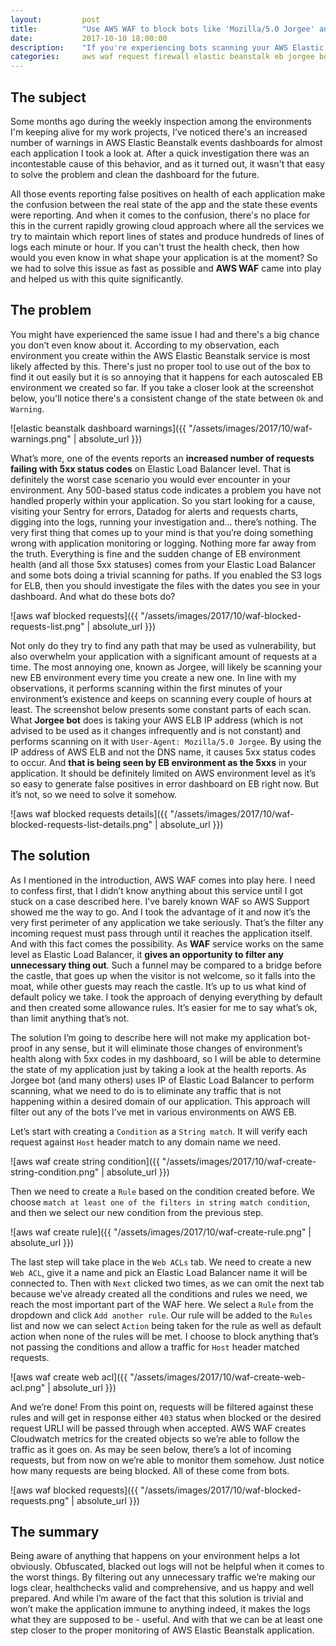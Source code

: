 ```yaml
---
layout:         post
title:          "Use AWS WAF to block bots like 'Mozilla/5.0 Jorgee' and eliminate ‘requests to the ELB are failing with 5xx’ on AWS Elastic Beanstalk"
date:           2017-10-10 18:00:00
description:    "If you're experiencing bots scanning your AWS Elastic Load Balancers within Elastic Beanstalk environments causing it to report false positives on 5xx status codes, then AWS WAF might be the cure you've always been looking for."
categories:     aws waf request firewall elastic beanstalk eb jorgee bot
---
```


## The subject

Some months ago during the weekly inspection among the environments I'm keeping alive for my work projects, I’ve noticed there's an increased number of warnings in AWS Elastic Beanstalk events dashboards for almost each application I took a look at. After a quick investigation there was an incontestable cause of this behavior, and as it turned out, it wasn't that easy to solve the problem and clean the dashboard for the future. 

All those events reporting false positives on health of each application make the confusion between the real state of the app and the state these events were reporting. And when it comes to the confusion, there's no place for this in the current rapidly growing cloud approach where all the services we try to maintain which report lines of states and produce hundreds of lines of logs each minute or hour. If you can't trust the health check, then how would you even know in what shape your application is at the moment? So we had to solve this issue as fast as possible and **AWS WAF** came into play and helped us with this quite significantly.


## The problem

You might have experienced the same issue I had and there's a big chance you don’t even know about it. According to my observation, each environment you create within the AWS Elastic Beanstalk service is most likely affected by this. There's just no proper tool to use out of the box to find it out easily but it is so annoying that it happens for each autoscaled EB environment we created so far. If you take a closer look at the screenshot below, you'll notice there's a consistent change of the state between `Ok` and `Warning`. 

![elastic beanstalk dashboard warnings]({{ "/assets/images/2017/10/waf-warnings.png" | absolute_url }})

What’s more, one of the events reports an **increased number of requests failing with 5xx status codes** on Elastic Load Balancer level. That is definitely the worst case scenario you would ever encounter in your environment. Any 500-based status code indicates a problem you have not handled properly within your application. So you start looking for a cause, visiting your Sentry for errors, Datadog for alerts and requests charts, digging into the logs, running your investigation and… there’s nothing. The very first thing that comes up to your mind is that you’re doing something wrong with application monitoring or logging.
Nothing more far away from the truth. Everything is fine and the sudden change of EB environment health (and all those 5xx statuses) comes from your Elastic Load Balancer and some bots doing a trivial scanning for paths. If you enabled the S3 logs for ELB, then you should investigate the files with the dates you see in your dashboard. And what do these bots do?

![aws waf blocked requests]({{ "/assets/images/2017/10/waf-blocked-requests-list.png" | absolute_url }})

Not only do they try to find any path that may be used as vulnerability, but also overwhelm your application with a significant amount of requests at a time. The most annoying one, known as Jorgee, will likely be scanning your new EB environment every time you create a new one. In line with my observations, it performs scanning within the first minutes of your environment’s existence and keeps on scanning every couple of hours at least. The screenshot below presents some constant parts of each scan. What **Jorgee bot** does is taking your AWS ELB IP address (which is not advised to be used as it changes infrequently and is not constant) and performs scanning on it with `User-Agent: Mozilla/5.0 Jorgee`. By using the IP address of AWS ELB and not the DNS name, it causes 5xx status codes to occur. And **that is being seen by EB environment as the 5xxs** in your application. It should be definitely limited on AWS environment level as it’s so easy to generate false positives in error dashboard on EB right now. But it’s not, so we need to solve it somehow. 

![aws waf blocked requests details]({{ "/assets/images/2017/10/waf-blocked-requests-list-details.png" | absolute_url }})

## The solution

As I mentioned in the introduction, AWS WAF comes into play here. I need to confess first, that I didn’t know anything about this service until I got stuck on a case described here. I’ve barely known WAF so AWS Support showed me the way to go. And I took the advantage of it and now it’s the very first perimeter of any application we take seriously. That’s the filter any incoming request must pass through until it reaches the application itself. And with this fact comes the possibility. As **WAF** service works on the same level as Elastic Load Balancer, it **gives an opportunity to filter any unnecessary thing out**. Such a funnel may be compared to a bridge before the castle, that goes up when the visitor is not welcome, so it falls into the moat, while other guests may reach the castle. It’s up to us what kind of default policy we take. I took the approach of denying everything by default and then created some allowance rules. It’s easier for me to say what’s ok, than limit anything that’s not.

The solution I’m going to describe here will not make my application bot-proof in any sense, but it will eliminate those changes of environment’s health along with 5xx codes in my dashboard, so I will be able to determine the state of my application just by taking a look at the health reports. As Jorgee bot (and many others) uses IP of Elastic Load Balancer to perform scanning, what we need to do is to eliminate any traffic that is not happening within a desired domain of our application. This approach will filter out any of the bots I’ve met in various environments on AWS EB.

Let’s start with creating a `Condition` as a `String match`. It will verify each request against `Host` header match to any domain name we need. 

![aws waf create string condition]({{ "/assets/images/2017/10/waf-create-string-condition.png" | absolute_url }})

Then we need to create a `Rule` based on the condition created before. We choose `match at least one of the filters in string match condition`, and then we select our new condition from the previous step.

![aws waf create rule]({{ "/assets/images/2017/10/waf-create-rule.png" | absolute_url }})

The last step will take place in the `Web ACLs` tab. We need to create a new `Web ACL`, give it a name and pick an Elastic Load Balancer name it will be connected to. Then with `Next` clicked two times, as we can omit the next tab because we’ve already created all the conditions and rules we need, we reach the most important part of the WAF here. We select a `Rule` from the dropdown and click `Add another rule`. Our rule will be added to the `Rules` list and now we can select `Action` being taken for the rule as well as default action when none of the rules will be met. I choose to block anything that’s not passing the conditions and allow a traffic for `Host` header matched requests. 

![aws waf create web acl]({{ "/assets/images/2017/10/waf-create-web-acl.png" | absolute_url }})

And we’re done! From this point on, requests will be filtered against these rules and will get in response either `403` status when blocked or the desired request URLI will be passed through when accepted. AWS WAF creates Cloudwatch metrics for the created objects so we’re able to follow the traffic as it goes on. As may be seen below, there’s a lot of incoming requests, but from now on we’re able to monitor them somehow. Just notice how many requests are being blocked. All of these come from bots.

![aws waf blocked requests]({{ "/assets/images/2017/10/waf-blocked-requests.png" | absolute_url }})

## The summary

Being aware of anything that happens on your environment helps a lot obviously. Obfuscated, blacked out logs will not be helpful when it comes to the worst things. By filtering out any unnecessary traffic we’re making our logs clear, healthchecks valid and comprehensive, and us happy and well prepared. And while I’m aware of the fact that this solution is trivial and won’t make the application immune to anything indeed, it makes the logs what they are supposed to be - useful. And with that we can be at least one step closer to the proper monitoring of AWS Elastic Beanstalk application.

